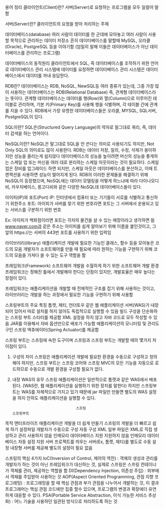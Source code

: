 용어 정리 클라이언트(Client)란? 서버(Server)로 요청하는 프로그램을 모두 일컬어 말함

서버(Server)란? 클라이언트의 요청을 받아 처리하는 주체

데이터베이스(database) 여러 사람이 데이터를 한 군데에 모아놓고 여러 사람이 사용할 목적으로 관리하는 데이터 저장소 흔히 데이터베이스를 말할때 MySQL, 오라클(Oracle), PostgreSQL 등을 이야기함 (엄밀히 말해 이들은 데이터베이스가 아닌 데이터베이스를 관리하는 프로그램)

데이터베이스의 동작원리 클라이언트에서 SQL, 즉 데이터베이스를 조작하기 위한 언어로 데이터베이스 관리 시스템에 데이터를 요청하면 데이터베이스 관리 시스템은 데이터베이스에서 데이터를 꺼내 응답한다.

RDB란? 데이터베이스는 RDB, NoSQL, NewSQL등 여러 종류가 있는데, 그중 가장 많이 사용하는 데이터베이스는 RDB(Relational Database) 즉, 관계형 데이터베이스라는 뜻이다. 관계형 데이터베이스는 데이터를 행(Row)와 열(Column)으로 이루어진 테이블로 관리하며, 기본 키(Primary Key)를 사용해 행을 식별하며, 각 테이블 간에 관계를 지을 수 있다. RDB에서 가장 유명한 데이터베이스들은 오라클, MYSQL, SQL서버, PostgreSQL이 있다.

SQL이란? SQL은(Structured Query Language)의 약자로 말그대로 쿼리, 즉, 데이터 검색을 하는 언어이다.

NoSQL이란? NoSQL은 말그대로 SQL을 안 쓴다는 의미로 사용되기도 하지만, Not Only SQL의 의미로도 많이 사용한다. RDB는 데이터 저장, 질의, 수정, 삭제가 용이하지만 성능을 올리는게 쉽지않다 데이터베이스의 성능을 높이려면 머신의 성능을 좋게하는 스케일 업 또는 머신을 여러 대로 분리하는 스케일 아웃이라는 것이 필요하다. 스케일 업은 장비를 업그레이드 하면 되지만, 스케일 아웃은 데이터베이스를 분산하고, 이때 트랜잭션을 사용하면 성능이 떨어지게 된다. RDB의 이러한 문제들을 해결하기 위해 NoSQL이 등장했으며, NoSQL에는 데이터 모델링을 어떻게 하느냐에 따라 다이나모디비, 카우치베이스, 몽고디비와 같은 다양한 NoSQL데 데이터베이스들이 있다.

아이피(IP)와 포트(Port) IP: 인터넷에서 컴퓨터 또는 기기들이 서로를 식별하고 통신하기 위한주소 포트: 아이피가 서버를 찾기 위한 번호라면 포트는 그 서버에서 운용되고 있는 서비스를 구분하기 위한 번호

Ex: 아이피가 백화점이라면 포트는 각자의 물건을 살 수 있는 매장이라고 생각하면 됨 www.naver.com과 같은 주소는 아이피를 쉽게 알아보기 위해 이름을 붙인것이고, 그 앞의 https://는 서버의 443번 포트를 사용하기 위한 입력임

라이브러리(library) 애플리케이션 개발에 필요한 기능인 클래스, 함수 등을 모아놓은 코드의 모음 개발자가 소프트웨어를 만들 때 필요에 따라 원하는 기능을 구현하기 위해 코드의 모음을 가져다 쓸 수 있는 도구 역할을 함

프레임워크(Framework) 소프트웨어 개발을 수월하게 하기 위한 소프트웨어 개발 환경 프레임워크는 정해진 틀에서 개발해야 한다는 단점이 있지만, 개발효율은 매우 높다는 장점이 있다.

프레임워크는 애플리케이션을 개발할 때 전체적인 구조를 잡기 위해 사용하는 것이고, 라이브러리는 개발을 하는 과정에서 필요한 기능을 구현하기 위해 사용함

스프링부트의 주요 특징
톰캣, 제티, 언더토우 같은 웹 애플리케이션 서버(WAS)가 내장되어 있어서 따로 설치를 하지 않아도 독립적으로 실행할 수 있음
빌드 구성을 단순화하는 스프링 부트 스타터를 제공함
XML 설정을 하지 않고 자바 코드로 모두 작성할 수 있음
JAR를 이용해서 자바 옵션만으로 배포가 가능함
애플리케이션의 모니터링 및 관리도구인 스프링 액츄에이터(Spring Actuator)를 제공함

스프링 부트는 스프링에 속한 도구이며 스프링과 스프링 부트는 개발할 때의 몇가지 차이점이 있다.
1. 구성의 차이
스프링은 애플리케이션 개발에 필요한 환경을 수동으로 구성하고 정의해야 하지만,
스프링 부트는 스프링 코어와 스프링 MVC의 모든 기능을 자동으로 로드하므로 수동으로 개발 환경을 구성할 필요가 없다.

2. 내장 WAS의 유무
스프링 애플리케이션은 일반적으로 톰캣과 같은 WAS에서 배포된다. (WAS란, 웹 애플리케이션을 실행하기 위한 장치를 말한다)
하지만 스프링부트는 WAS를 자체적으로 가지고 있기 때문에 jar 파일만 만들면 별도의 WAS 설정을 하지 안하도 애플리케이션을 실행할 수 있다.

                                    스프링                                                   스프링부트
목적                      앤터프라이즈 애플리케이션 개발을 더 쉽게 만들기             스프링의 개발을 더 빠르고 쉽게 하기
설정파일                  개발자가 수동으로 구성                                    자동 구성
XML                       일부 파일은 XML로 직접 생성하고 관리                      사용하지 않음
인메모리 데이터베이스 지원  지원하지 않음                                            인메모리 데이터베이스 자동 설정 지원
서버                      프로젝트를 띄우는 서버(Ex, 톰켓, 제티)를 별도로 수동 설정   내장형 서버를 제공해 별도의 설정이 필요 없음


스프링의 핵심 4가지
IoC(Inversion of Control, 제어의 역전) : 객체의 생성과 관리를 개발자가 하는 것이 아닌 프레임워크가 대신하는 것, 실제로 스프링은 스프링 컨테이너가 객체를 관리, 제공하는 역할을 함
DI(Dependency Injection, 의존성 주입) : 외부에서 객체를 주입받아 사용하는 것
AOP(Aspect Oriented Programming, 관점 지향 프로그래밍) : 프로그래밍을 할 때 핵심 관점과 부가 관점을 나누어서 개발하는 것, 이 결과 프로그래머는 핵심 관점 코드에만 집중 할수 있으며, 
프로그램의 변경과 확장에더 유연하게 대응할 수 있다.
PSA(Portable Service Abstraction, 이식 가능한 서비스 추상화) : 어느 기술을 사용하던 일관된 방식으로 처리하도록 하는 것



